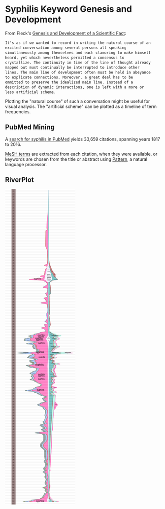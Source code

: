 # Syphilis Keyword Genesis and Development

From Fleck's [Genesis and Development of a Scientific Fact](http://www.evolocus.com/Textbooks/Fleck1979.pdf):

    It's as if we wanted to record in writing the natural course of an
    excited conversation among several persons all speaking
    simultaneously among themselves and each clamoring to make himself
    heard, yet which nevertheless permitted a consensus to
    crystallize. The continuity in time of the line of thought already
    mapped out must continually be interrupted to introduce other
    lines. The main line of development often must be held in abeyance
    to explicate connections. Moreover, a great deal has to be
    ommitted to preserve the idealized main line. Instead of a
    description of dynamic interactions, one is left with a more or
    less artificial scheme.


Plotting the "natural course" of such a conversation might be useful
for visual analysis.  The "artificial scheme" can be plotted as a
timeline of term frequencies.



## PubMed Mining

A [search for syphilis in
PubMed](https://www.ncbi.nlm.nih.gov/pubmed/?term=syphilis) yields 33,659
citations, spanning years 1817 to 2016.

[MeSH terms](https://www.nlm.nih.gov/mesh/meshhome.html) are extracted
from each citation, when they were available, or keywords are chosen
from the title or abstract using
[Pattern](http://www.clips.ua.ac.be/pages/pattern-vector), a natural
language processor.


## RiverPlot


<img src="example.png">
